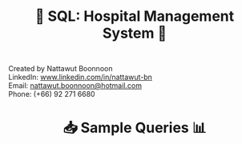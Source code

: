 # <p align="center">🏥 SQL: Hospital Management System 🧬<p/>
<br>Created by Nattawut Boonnoon<br/>
LinkedIn: www.linkedin.com/in/nattawut-bn
<br>Email: nattawut.boonnoon@hotmail.com<br/>
Phone: (+66) 92 271 6680
# <p align="center">📥 Sample Queries 📊<p/>
